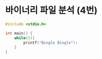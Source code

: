 # 바이너리 파일 분석 (4번)

```c
#include <stdio.h>

int main() {
    while(1){
        printf("Bingle Bingle");
    }
}
```



